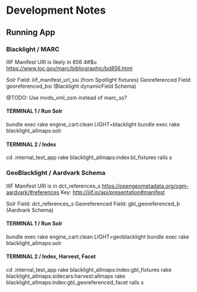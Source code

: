 # Development Notes

## Running App

### Blacklight / MARC

IIIF Manifest URI is likely in 856 4#$u
https://www.loc.gov/marc/bibliographic/bd856.html

Solr Field: iiif_manifest_url_ssi (from Spotlight fixtures)
Georeferenced Field: georeferenced_bsi (Blacklight dynamicField Schema)

@TODO: Use mods_xml_ssm instead of marc_ss?

#### TERMINAL 1 / Run Solr
bundle exec rake engine_cart:clean
LIGHT=blacklight bundle exec rake blacklight_allmaps:solr

#### TERMINAL 2 / Index
cd .internal_test_app
rake blacklight_allmaps:index:bl_fixtures
rails s

### GeoBlacklight / Aardvark Schema

IIIF Manifest URI is in dct_references_s
https://opengeometadata.org/ogm-aardvark/#references
Key: http://iiif.io/api/presentation#manifest

Solr Field: dct_references_s
Georeferenced Field: gbl_georeferenced_b (Aardvark Schema)

#### TERMINAL 1 / Run Solr
bundle exec rake engine_cart:clean
LIGHT=geoblacklight bundle exec rake blacklight_allmaps:solr

#### TERMINAL 2 / Index, Harvest, Facet
cd .internal_test_app
rake blacklight_allmaps:index:gbl_fixtures
rake blacklight_allmaps:sidecars:harvest:allmaps
rake blacklight_allmaps:index:gbl_georeferenced_facet
rails s

